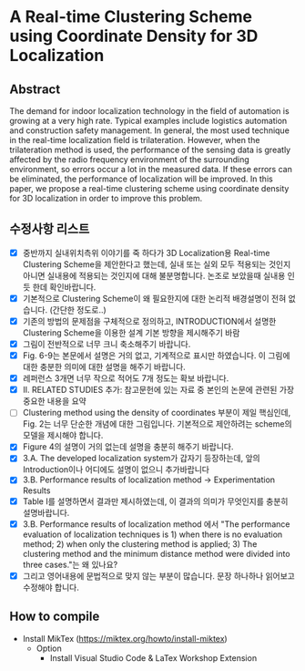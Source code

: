 # A Real-time Clustering Scheme using Coordinate Density for 3D Localization

## Abstract

The demand for indoor localization technology in the field of automation is growing at a very high rate. Typical examples include logistics automation and construction safety management. In general, the most used technique in the real-time localization field is trilateration. However, when the trilateration method is used, the performance of the sensing data is greatly affected by the radio frequency environment of the surrounding environment, so errors occur a lot in the measured data. If these errors can be eliminated, the performance of localization will be improved. In this paper, we propose a real-time clustering scheme using coordinate density for 3D localization in order to improve this problem.

## 수정사항 리스트

- [x] 중반까지 실내위치측위 이야기를 죽 하다가 3D Localization용 Real-time Clustering Scheme을 제안한다고 했는데, 실내 또는 실외 모두 적용되는 것인지 아니면 실내용에 적용되는 것인지에 대해 불분명합니다. 논조로 보았을때 실내용 인듯 한데 확인바랍니다.
- [x] 기본적으로 Clustering Scheme이 왜 필요한지에 대한 논리적 배경설명이 전혀 없습니다. (간단한 정도로..)
- [x] 기존의 방법의 문제점을 구체적으로 정의하고, INTRODUCTION에서 설명한 Clustering Scheme을 이용한 설계 기본 방향을 제시해주기 바람
- [x] 그림이 전반적으로 너무 크니 축소해주기 바랍니다.
- [x] Fig. 6-9는 본문에서 설명은 거의 없고, 기계적으로 표시만 하였습니다. 이 그림에 대한 충분한 의미에 대한 설명을 해주기 바랍니다.
- [x] 레퍼런스 3개면 너무 작으로 적어도 7개 정도는 확보 바랍니다.
- [x] II. RELATED STUDIES 추가: 참고문헌에 있는 자료 중 본인의 논문에 관련된 가장 중요한 내용을 요약
- [ ] Clustering method using the density of coordinates 부분이 제일 핵심인데, Fig. 2는 너무 단순한 개념에 대한 그림입니다. 기본적으로 제안하려는 scheme의 모델을 제시해야 합니다.
- [x] Figure 4의 설명이 거의 없는데 설명을 충분히 해주기 바랍니다.
- [x] 3.A. The developed localization system가 갑자기 등장하는데, 앞의 Introduction이나 어디에도 설명이 없으니 추가바랍니다
- [x] 3.B. Performance results of localization method -> Experimentation Results
- [x] Table I를 설명하면서 결과만 제시하였는데, 이 결과의 의미가 무엇인지를 충분히 설명바랍니다.
- [x] 3.B. Performance results of localization method 에서 "The performance evaluation of localization techniques is 1) when there is no evaluation method; 2) when only the clustering method is applied; 3) The clustering method and the minimum distance method were divided into three cases."는 왜 있나요?
- [x] 그리고 영어내용에 문법적으로 맞지 않는 부분이 많습니다. 문장 하나하나 읽어보고 수정해야 합니다.

## How to compile

- Install MikTex (<https://miktex.org/howto/install-miktex>)
  - Option
    - Install Visual Studio Code & LaTex Workshop Extension
